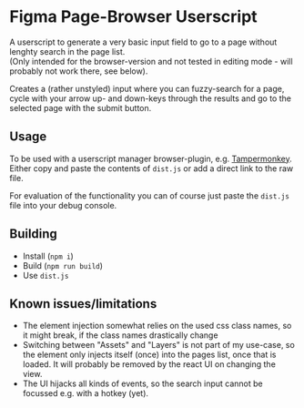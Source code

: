 # Figma Page-Browser Userscript
A userscript to generate a very basic input field to go to a page without lenghty search in the page list.  
(Only intended for the browser-version and not tested in editing mode - will probably not work there, see below).

Creates a (rather unstyled) input where you can fuzzy-search for a page, cycle with your arrow up- and down-keys through the results and go to the selected page with the submit button.  

## Usage
To be used with a userscript manager browser-plugin, e.g. [Tampermonkey](https://www.tampermonkey.net/).  
Either copy and paste the contents of `dist.js` or add a direct link to the raw file.  

For evaluation of the functionality you can of course just paste the `dist.js` file into your debug console.

## Building
* Install (`npm i`)
* Build (`npm run build`)
* Use `dist.js`

## Known issues/limitations
* The element injection somewhat relies on the used css class names, so it might break, if the class names drastically change
* Switching between "Assets" and "Layers" is not part of my use-case, so the element only injects itself (once) into the pages list, once that is loaded. It will probably be removed by the react UI on changing the view.
* The UI hijacks all kinds of events, so the search input cannot be focussed e.g. with a hotkey (yet).
